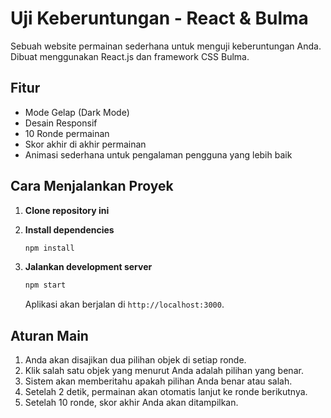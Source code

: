 # Uji Keberuntungan - React & Bulma

Sebuah website permainan sederhana untuk menguji keberuntungan Anda. Dibuat menggunakan React.js dan framework CSS Bulma.

## Fitur

-   Mode Gelap (Dark Mode)
-   Desain Responsif
-   10 Ronde permainan
-   Skor akhir di akhir permainan
-   Animasi sederhana untuk pengalaman pengguna yang lebih baik

## Cara Menjalankan Proyek

1.  **Clone repository ini**

2.  **Install dependencies**
    ```bash
    npm install
    ```

3.  **Jalankan development server**
    ```bash
    npm start
    ```

    Aplikasi akan berjalan di `http://localhost:3000`.

## Aturan Main

1.  Anda akan disajikan dua pilihan objek di setiap ronde.
2.  Klik salah satu objek yang menurut Anda adalah pilihan yang benar.
3.  Sistem akan memberitahu apakah pilihan Anda benar atau salah.
4.  Setelah 2 detik, permainan akan otomatis lanjut ke ronde berikutnya.
5.  Setelah 10 ronde, skor akhir Anda akan ditampilkan.
